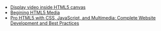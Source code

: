 - [Display video inside HTML5 canvas](https://www.tutorialspoint.com/Display-video-inside-HTML5-canvas)
- [Begining HTML5 Media]()
- [Pro HTML5 with CSS, JavaScript, and Multimedia: Complete Website Development and Best Practices]()
